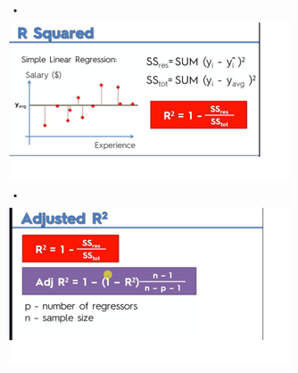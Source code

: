 * 
 ![alt text](./resources/R_square.png "Logo Title Text 1")
  
* 
![alt text](./resources/adjusted_R_Square.png "Logo Title Text 1")